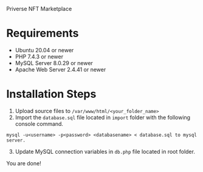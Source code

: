 Priverse NFT Marketplace
 
# Requirements
 - Ubuntu 20.04 or newer 
 - PHP 7.4.3 or newer
 - MySQL Server 8.0.29 or newer
 - Apache Web Server 2.4.41 or newer

# Installation Steps
1. Upload source files to `/var/www/html/<your_folder_name>`
2. Import the `database.sql` file located in `import` folder with the following console command.

```mysql -u<username> -p<password> <databasename> < database.sql to mysql server.```

3. Update MySQL connection variables in `db.php` file located in root folder.

You are done!
